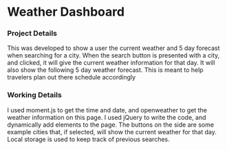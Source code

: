 <h1>Weather Dashboard</h1>
<h3>Project Details</h3>
<p>This was developed to show a user the current weather and 5 day forecast when searching for a city. When the search button is presented with a city, and clicked, it will give the current weather information for that day. It will also show the following 5 day weather forecast. This is meant to help travelers plan out there schedule accordingly</p>
<h3>Working Details</h3>
<p>I used moment.js to get the time and date, and openweather to get the weather information on this page. I used jQuery to write the code, and dynamically add elements to the page. The buttons on the side are some example cities that, if selected, will show the current weather for that day. Local storage is used to keep track of previous searches.</p>
